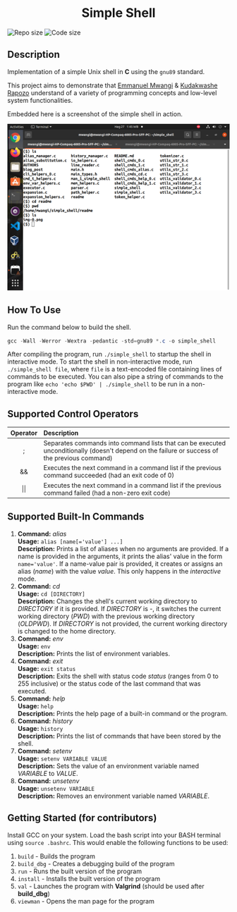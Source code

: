 <h1 style="text-align: center">Simple Shell</h1>

![Repo size](https://img.shields.io/github/repo-size/Kuda-ux/simple_shell)
![Code size](https://img.shields.io/github/languages/code-size/Kuda-ux/simple_shell.svg)

## Description
Implementation of a simple Unix shell in __C__ using the `gnu89` standard.

This project aims to demonstrate that [Emmanuel Mwangi](https://github.com/Emmanuel-Munubi) & [Kudakwashe Rapozo](https://github.com/Kuda-ux) understand of a variety of programming concepts and low-level system functionalities.
<br/>

Embedded here is a screenshot of the simple shell in action.

<img src="./readme/shell.png"/>

## How To Use

Run the command below to build the shell.

```powershell
gcc -Wall -Werror -Wextra -pedantic -std=gnu89 *.c -o simple_shell
```

After compiling the program, run `./simple_shell` to startup the shell in interactive mode. To start the shell in non-interactive mode, run `./simple_shell file`, where `file` is a text-encoded file containing lines of commands to be executed. You can also pipe a string of commands to the program like `echo 'echo $PWD' | ./simple_shell` to be run in a non-interactive mode.

## Supported Control Operators

| Operator | Description |
|:--:|:--|
| ; | Separates commands into command lists that can be executed unconditionally (doesn't depend on the failure or success of the previous command) |
| && | Executes the next command in a command list if the previous command succeeded (had an exit code of 0) |
| \|\| | Executes the next command in a command list if the previous command failed (had a non-zero exit code) |

## Supported Built-In Commands

1. **Command:** *alias*<br/>**Usage:** `alias [name[='value'] ...]`<br/>**Description:** Prints a list of aliases when no arguments are provided. If a name is provided in the arguments, it prints the alias' value in the form `name='value'`. If a name-value pair is provided, it creates or assigns an alias (*name*) with the value *value*. This only happens in the *interactive* mode.
2. **Command:** *cd*<br/>**Usage:** `cd [DIRECTORY]`<br/>**Description:** Changes the shell's current working directory to *DIRECTORY* if it is provided. If *DIRECTORY* is *-*, it switches the current working directory (*PWD*) with the previous working directory (*OLDPWD*). If *DIRECTORY* is not provided, the current working directory is changed to the home directory.
3. **Command:** *env*<br/>**Usage:** `env`<br/>**Description:** Prints the list of environment variables.
4. **Command:** *exit*<br/>**Usage:** `exit status`<br/>**Description:** Exits the shell with status code *status* (ranges from 0 to 255 inclusive) or the status code of the last command that was executed.
5. **Command:** *help*<br/>**Usage:** `help`<br/>**Description:** Prints the help page of a built-in command or the program.
6. **Command:** *history*<br/>**Usage:** `history`<br/>**Description:** Prints the list of commands that have been stored by the shell.
7. **Command:** *setenv*<br/>**Usage:** `setenv VARIABLE VALUE`<br/>**Description:** Sets the value of an environment variable named *VARIABLE* to *VALUE*.
8. **Command:** *unsetenv*<br/>**Usage:** `unsetenv VARIABLE`<br/>**Description:** Removes an environment variable named *VARIABLE*.

## Getting Started (for contributors)

Install GCC on your system.
Load the bash script into your BASH terminal using `source .bashrc`. This would enable the following functions to be used:

1. `build` - Builds the program
2. `build_dbg` - Creates a debugging build of the program
3. `run` - Runs the built version of the program
4. `install` - Installs the built version of the program
5. `val` - Launches the program with **Valgrind** (should be used after **build_dbg**)
6. `viewman` - Opens the man page for the program
